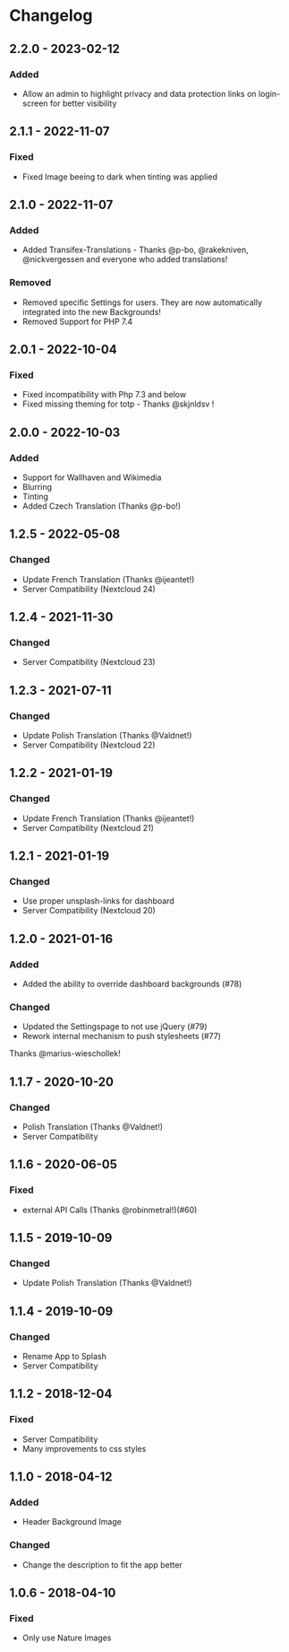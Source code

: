 # Changelog

## 2.2.0 - 2023-02-12
### Added
- Allow an admin to highlight privacy and data protection links on login-screen for better visibility

## 2.1.1 - 2022-11-07
### Fixed
- Fixed Image beeing to dark when tinting was applied

## 2.1.0 - 2022-11-07
### Added
- Added Transifex-Translations - Thanks @p-bo, @rakekniven, @nickvergessen and everyone who added translations!
### Removed
- Removed specific Settings for users. They are now automatically integrated into the new Backgrounds!
- Removed Support for PHP 7.4


## 2.0.1 - 2022-10-04
### Fixed
- Fixed incompatibility with Php 7.3 and below
- Fixed missing theming for totp - Thanks @skjnldsv !

## 2.0.0 - 2022-10-03
### Added
- Support for Wallhaven and Wikimedia
- Blurring
- Tinting
- Added Czech Translation (Thanks @p-bo!)


## 1.2.5 - 2022-05-08
### Changed
- Update French Translation (Thanks @ijeantet!)
- Server Compatibility (Nextcloud 24)

## 1.2.4 - 2021-11-30
### Changed
- Server Compatibility (Nextcloud 23)

## 1.2.3 - 2021-07-11
### Changed
- Update Polish Translation (Thanks @Valdnet!)
- Server Compatibility (Nextcloud 22)

## 1.2.2 - 2021-01-19
### Changed
- Update French Translation (Thanks @ijeantet!)
- Server Compatibility (Nextcloud 21)

## 1.2.1 - 2021-01-19
### Changed
- Use proper unsplash-links for dashboard
- Server Compatibility (Nextcloud 20)

## 1.2.0 - 2021-01-16
### Added
- Added the ability to override dashboard backgrounds (#78)
### Changed
- Updated the Settingspage to not use jQuery (#79)
- Rework internal mechanism to push stylesheets (#77)

Thanks @marius-wieschollek!

## 1.1.7 - 2020-10-20
### Changed
- Polish Translation (Thanks @Valdnet!)
- Server Compatibility

## 1.1.6 - 2020-06-05
### Fixed
- external API Calls (Thanks @robinmetral!)(#60)

## 1.1.5 - 2019-10-09
### Changed
- Update Polish Translation (Thanks @Valdnet!)


## 1.1.4 - 2019-10-09
### Changed
- Rename App to Splash
- Server Compatibility


## 1.1.2 - 2018-12-04
### Fixed
- Server Compatibility
- Many improvements to css styles


## 1.1.0 - 2018-04-12
### Added
- Header Background Image
### Changed
- Change the description to fit the app better


## 1.0.6 - 2018-04-10
### Fixed
- Only use Nature Images
